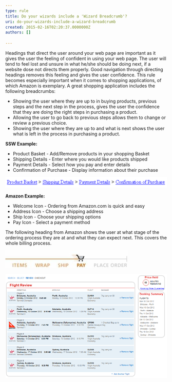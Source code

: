 ```yaml
---
type: rule
title: Do your wizards include a 'Wizard Breadcrumb'?
uri: do-your-wizards-include-a-wizard-breadcrumb
created: 2015-02-16T02:20:37.0000000Z
authors: []

---
```


​​​​​Headings that direct the user around your web page are       important as it gives the user the feeling of confident in       using your web page. The user will tend to feel lost and       unsure in what he/she should be doing next, if a website       dose not directs them properly. Good navigation through       directing headings removes this feeling and gives the user       confidence. This rule becomes especially important when it comes to shopping applications, of which Amazon is exemplary. A great shopping application includes the following breadcrumbs:

- Showing the user where they are up to in buying products, previous steps and the next step in the process, gives the user the confidence that they are doing the right steps in purchasing a product.
- Allowing the user to go back to previous steps allows them to change or review a previous choice.
- ​Showing the user where they are up to and what is next shows the user what is left in the process in purchasing a product.



 
**SSW Example:**

- Product Basket - Add/Remove products in your shopping Basket
- Shipping Details - Enter where you would like products shipped
- Payment Details - Select how you pay and enter details
- Confirmation of Purchase - Display information about their purchase


![ Simple Header that tells the user where they have come from](../../assets/ExamleHeadingforShoppingBasket.gif)

**Amazon Example:**

- Welcome Icon - Ordering from Amazon.com is quick and easy
- Address Icon - Choose a shipping address
- Ship Icon - Choose your shipping options
- Pay Icon - Select a payment method


The following heading from Amazon shows the user at what stage of the ordering process they are at and what they can expect next. This covers the whole billing process.

![ This is how headings should look](../../assets/amazonshopping.jpg)

![ Virgin Australia uses a more subtle approach](../../assets/virgin-flight-navigation.png)
